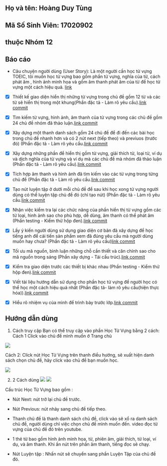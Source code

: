 ## Họ và tên: Hoàng Duy Tùng
## Mã Số Sinh Viên: 17020902
## thuộc Nhóm 12

## Báo cáo 
* Câu chuyện người dùng (User Story): Là một người cần học từ vựng TOEIC, tôi muốn học từ vựng bao gồm phần từ vựng, nghĩa của từ, cách phát âm , hình ảnh minh họa và gồm âm thanh phát âm của từ để học từ vựng một cách hiệu quả. [link]( https://github.com/HoangCaoPhi/TOEICFun/issues/31)

- [x] Thiết kế giao diện hiển thị những từ vựng trong chủ đề gồm 12 từ và các từ sẽ hiển thị trong một khung(Phần đặc tả - Làm rõ yêu cầu).[link commit](https://github.com/HoangCaoPhi/TOEICFun/commit/403b2ac2b463caf57c32a638277a85cfb4f98eba#diff-2226e09514eaa3c11a60d9503ff13f36)

- [x] Tìm kiếm từ vựng, hình ảnh, âm thanh của từ vựng trong các chủ đề gồm 24 chủ đề nhóm đã thảo luận.[link commit](https://github.com/HoangCaoPhi/TOEICFun/commit/403b2ac2b463caf57c32a638277a85cfb4f98eba#diff-2226e09514eaa3c11a60d9503ff13f36)

- [x]  Xây dựng một thanh danh sách gồm 24 chủ đề để đi đến các bài học trong chủ đề nhanh hơn và có 2 nút next (tiếp theo) và previuos (trước đó) (Phần đặc tả - Làm rõ yêu cầu.[link commit](https://github.com/HoangCaoPhi/TOEICFun/commit/403b2ac2b463caf57c32a638277a85cfb4f98eba#diff-2226e09514eaa3c11a60d9503ff13f36)

- [x] Xây dựng những phần để hiển thị gồm từ vựng, giải thích từ, loại từ, ví dụ và dịch nghĩa của từ vựng và ví dụ mà các chủ đề mà nhóm đã thảo luận (Phần đặc tả - Làm rõ yêu cầu).[link commit](https://github.com/HoangCaoPhi/TOEICFun/commit/dec9da1cc7166638fff25fa19f638d6805b16cd2#diff-2226e09514eaa3c11a60d9503ff13f36)

- [x] Tích hợp âm thanh và hình ảnh đã tìm kiếm vào các từ vựng trong từng chủ đề (Phần đặc tả - Làm rõ yêu cầu.[link commit](https://github.com/HoangCaoPhi/TOEICFun/commit/dec9da1cc7166638fff25fa19f638d6805b16cd2#diff-2226e09514eaa3c11a60d9503ff13f36)

- [x] Tạo nút luyện tập ở dưới mỗi chủ đề để sau khi học xong từ vựng người dùng có thể luyện tập chủ đề đó (chỉ tạo nút) (Phần đặc tả - Làm rõ yêu cầu.[link commit](https://github.com/HoangCaoPhi/TOEICFun/commit/dec9da1cc7166638fff25fa19f638d6805b16cd2#diff-2226e09514eaa3c11a60d9503ff13f36)

- [x] Nhận việc kiểm tra lại các chức năng của phần hiển thị từ vựng gồm các từ loại, hình ảnh sao cho phù hợp, dễ dùng, âm thanh có thể phát âm (Phần testing - Kiểm thử hộp đen).[link commit](https://github.com/HoangCaoPhi/TOEICFun/commit/bbc809d3a2f3a0acab9bfe1a4c7f27c7b2217a31#diff-2226e09514eaa3c11a60d9503ff13f36)

- [x] Lấy ý kiến người dùng sử dụng giao diện cơ bản đã xây dựng để học tiếng anh để cải tiến sản phẩm
xem đã đúng yêu cầu mà người dùng muốn hay chưa? (Phần đặc tả - Làm rõ yêu cầu)[link commit](https://github.com/HoangCaoPhi/TOEICFun/commit/bbc809d3a2f3a0acab9bfe1a4c7f27c7b2217a31#diff-2226e09514eaa3c11a60d9503ff13f36)

- [x] Tối ưu mã nguồn, bình luận những chỗ cần thiết và căn chỉnh sao cho mã nguồn trong sáng (Phần xây dựng - Tái cấu trúc).[link commit](https://github.com/HoangCaoPhi/TOEICFun/commit/bbc809d3a2f3a0acab9bfe1a4c7f27c7b2217a31#diff-2226e09514eaa3c11a60d9503ff13f36)
- [x] Kiểm tra giao diện trước các thiết bị khác nhau (Phần testing - Kiểm thử hộp đen).[link commit](https://github.com/HoangCaoPhi/TOEICFun/commit/bbc809d3a2f3a0acab9bfe1a4c7f27c7b2217a31#diff-2226e09514eaa3c11a60d9503ff13f36)
- [x] Viết tài liệu hướng dẫn sử dụng cho phần học từ vựng để người học có thể học một cách hiệu quả nhất (Phần đặc tả- làm rõ yêu cầu(hiện thực hóa)).[link commit](https://github.com/HoangCaoPhi/TOEICFun/commit/bbc809d3a2f3a0acab9bfe1a4c7f27c7b2217a31#diff-2226e09514eaa3c11a60d9503ff13f36)

- [x]  Hiểu rõ nhiệm vụ của mình để trình bày trước lớp.[link commit](https://github.com/HoangCaoPhi/TOEICFun/commit/bbc809d3a2f3a0acab9bfe1a4c7f27c7b2217a31#diff-2226e09514eaa3c11a60d9503ff13f36)



## Hướng dẫn dùng 

 1. Cách truy cập 
    Bạn có thể truy cập vào phần Học Từ Vựng bằng 2 cách:
    Cách 1
    Click vào chủ đề mình muốn ở Trang chủ

  
  <img src = "https://raw.githubusercontent.com/meomen/ducanh/master/01H.png"></img>
  
  Cách 2: Click nút Học Từ Vựng trên thanh điều hướng, sẽ xuất hiện danh sách chọn chủ đề, hãy click vào chủ đề bạn muốn học.
  
  <img src = "https://raw.githubusercontent.com/meomen/ducanh/master/02H.png"></img>
  
2. 2 Cách dùng
 <img src = "https://raw.githubusercontent.com/meomen/ducanh/master/03H.png"></img>
 <img src = "https://raw.githubusercontent.com/meomen/ducanh/master/04H.png"></img>

Cấu trúc Học Từ Vựng bao gồm :

- Nút Next: nút trở lại chủ đề trước.
 
- Nút Previous: nút nhảy sang chủ đề tiếp theo.

- Thanh chủ đề là thanh danh sách chủ đề, click vào sẽ xổ ra danh sách chủ đề, người dùng chỉ việc chọn chủ đề mình muốn đến.
 video đọc từ vựng của chủ đề đó trên youtube.

- 1 thẻ từ bao gồm hình ảnh minh họa, từ, phiên âm, giải thích, từ loại, ví dụ, và âm thanh. Khi ấn nút  trên phần âm thanh, tiếng đọc sẽ chạy.

- Nút Luyện tập : Nhấn nút sẽ chuyển sang phần Luyện Tập của chủ đề đó.

